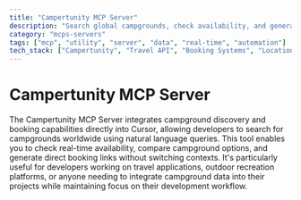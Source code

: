 ```yaml
---
title: "Campertunity MCP Server"
description: "Search global campgrounds, check availability, and generate booking links through Cursor."
category: "mcps-servers"
tags: ["mcp", "utility", "server", "data", "real-time", "automation"]
tech_stack: ["Campertunity", "Travel API", "Booking Systems", "Location Services", "Recreation"]
---
```


# Campertunity MCP Server

The Campertunity MCP Server integrates campground discovery and booking capabilities directly into Cursor, allowing developers to search for campgrounds worldwide using natural language queries. This tool enables you to check real-time availability, compare campground options, and generate direct booking links without switching contexts. It's particularly useful for developers working on travel applications, outdoor recreation platforms, or anyone needing to integrate campground data into their projects while maintaining focus on their development workflow.
